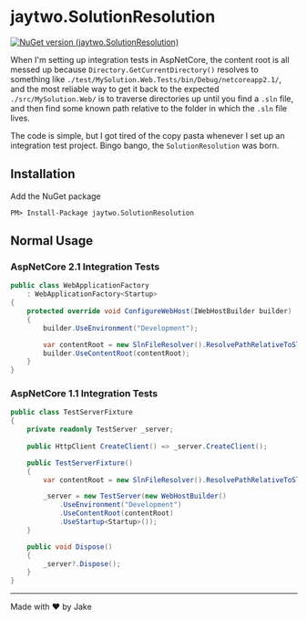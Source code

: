 # jaytwo.SolutionResolution

[![NuGet version (jaytwo.SolutionResolution)](https://img.shields.io/nuget/v/jaytwo.SolutionResolution.svg?style=flat-square)](https://www.nuget.org/packages/jaytwo.SolutionResolution/)

When I'm setting up integration tests in AspNetCore, the content root is all messed up because `Directory.GetCurrentDirectory()` 
resolves to something like `./test/MySolution.Web.Tests/bin/Debug/netcoreapp2.1/`, and the most reliable way to get it back to the
expected `./src/MySolution.Web/` is to traverse directories up until you find a `.sln` file, and then find some known path relative
to the folder in which the `.sln` file lives.

The code is simple, but I got tired of the copy pasta whenever I set up an integration test project. Bingo bango, the `SolutionResolution` was born.

## Installation

Add the NuGet package

```
PM> Install-Package jaytwo.SolutionResolution
```

## Normal Usage

### AspNetCore 2.1 Integration Tests

```cs
public class WebApplicationFactory
    : WebApplicationFactory<Startup>
{
    protected override void ConfigureWebHost(IWebHostBuilder builder)
    {
        builder.UseEnvironment("Development");

        var contentRoot = new SlnFileResolver().ResolvePathRelativeToSln("examples/AspNetCore2_1");
        builder.UseContentRoot(contentRoot);
    }
}
```

### AspNetCore 1.1 Integration Tests

```cs
public class TestServerFixture
{
    private readonly TestServer _server;
    
    public HttpClient CreateClient() => _server.CreateClient();

    public TestServerFixture()
    {
        var contentRoot = new SlnFileResolver().ResolvePathRelativeToSln("examples/AspNetCore1_1");

        _server = new TestServer(new WebHostBuilder()
            .UseEnvironment("Development")
            .UseContentRoot(contentRoot)
            .UseStartup<Startup>());
    }

    public void Dispose()
    {
        _server?.Dispose();
    }
}
```

---

Made with &hearts; by Jake
